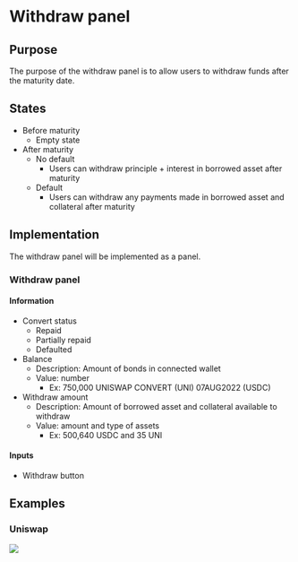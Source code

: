 # Withdraw panel

## Purpose

The purpose of the withdraw panel is to allow users to withdraw funds after the maturity date.

## States

- Before maturity
  - Empty state
- After maturity
  - No default
    - Users can withdraw principle + interest in borrowed asset after maturity
  - Default
    - Users can withdraw any payments made in borrowed asset and collateral after maturity

## Implementation

The withdraw panel will be implemented as a panel.

### Withdraw panel

#### Information

- Convert status
  - Repaid
  - Partially repaid
  - Defaulted
- Balance
  - Description: Amount of bonds in connected wallet
  - Value: number
    - Ex: 750,000 UNISWAP CONVERT (UNI) 07AUG2022 (USDC)
- Withdraw amount
  - Description: Amount of borrowed asset and collateral available to withdraw
  - Value: amount and type of assets
    - Ex: 500,640 USDC and 35 UNI

#### Inputs

- Withdraw button

## Examples

### Uniswap

![](../../../assets/uniswap/convert.png)
